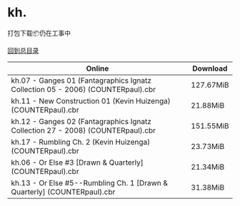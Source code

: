 # kh.

打包下载📦仍在工事中

[回到总目录](/Catalogs.md)







Online | Download
--- | ---
kh.07 - Ganges 01 (Fantagraphics Ignatz Collection 05 - 2006) (COUNTERpaul).cbr | 127.67MiB
kh.11 - New Construction 01 (Kevin Huizenga) (COUNTERpaul).cbr | 21.88MiB
kh.12 - Ganges 02 (Fantagraphics Ignatz Collection 27 - 2008) (COUNTERpaul).cbr | 151.55MiB
kh.17 - Rumbling Ch. 2 (Kevin Huizenga) (COUNTERpaul).cbr | 23.73MiB
kh.06 - Or Else #3 [Drawn & Quarterly] (COUNTERpaul).cbr | 21.34MiB
kh.13 - Or Else #5--Rumbling Ch. 1 [Drawn & Quarterly] (COUNTERpaul).cbr | 31.38MiB